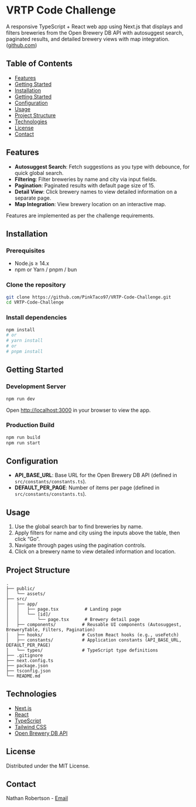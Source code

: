 # VRTP Code Challenge

A responsive TypeScript + React web app using Next.js that displays and filters breweries from the Open Brewery DB API with autosuggest search, paginated results, and detailed brewery views with map integration. ([github.com](https://github.com/PinkTaco97/VRTP-Code-Challenge))

## Table of Contents

- [Features](#features)
- [Getting Started](#getting-started)
- [Installation](#installation)
- [Getting Started](#getting-started)
- [Configuration](#configuration)
- [Usage](#usage)
- [Project Structure](#project-structure)
- [Technologies](#technologies)
- [License](#license)
- [Contact](#contact)

## Features

- **Autosuggest Search**: Fetch suggestions as you type with debounce, for quick global search.
- **Filtering**: Filter breweries by name and city via input fields.
- **Pagination**: Paginated results with default page size of 15.
- **Detail View**: Click brewery names to view detailed information on a separate page.
- **Map Integration**: View brewery location on an interactive map.

Features are implemented as per the challenge requirements.

## Installation

### Prerequisites

- Node.js ≥ 14.x
- npm or Yarn / pnpm / bun

### Clone the repository

```bash
git clone https://github.com/PinkTaco97/VRTP-Code-Challenge.git
cd VRTP-Code-Challenge
```

### Install dependencies

```bash
npm install
# or
# yarn install
# or
# pnpm install
```

## Getting Started

### Development Server

```bash
npm run dev
```

Open [http://localhost:3000](http://localhost:3000) in your browser to view the app.

### Production Build

```bash
npm run build
npm run start
```

## Configuration

- **API_BASE_URL**: Base URL for the Open Brewery DB API (defined in `src/constants/constants.ts`).
- **DEFAULT_PER_PAGE**: Number of items per page (defined in `src/constants/constants.ts`).

## Usage

1. Use the global search bar to find breweries by name.
2. Apply filters for name and city using the inputs above the table, then click “Go”.
3. Navigate through pages using the pagination controls.
4. Click on a brewery name to view detailed information and location.

## Project Structure

```plaintext
.
├── public/
│   └── assets/
├── src/
│   ├── app/
│   │   ├── page.tsx          # Landing page
│   │   └── [id]/
│   │       └── page.tsx      # Brewery detail page
│   ├── components/          # Reusable UI components (Autosuggest, BreweryTable, Filters, Pagination)
│   ├── hooks/               # Custom React hooks (e.g., useFetch)
│   ├── constants/           # Application constants (API_BASE_URL, DEFAULT_PER_PAGE)
│   └── types/               # TypeScript type definitions
├── .gitignore
├── next.config.ts
├── package.json
├── tsconfig.json
└── README.md
```

## Technologies

- [Next.js](https://nextjs.org/)
- [React](https://reactjs.org/)
- [TypeScript](https://www.typescriptlang.org/)
- [Tailwind CSS](https://tailwindcss.com/)
- [Open Brewery DB API](https://www.openbrewerydb.org/)

## License

Distributed under the MIT License.

## Contact

Nathan Robertson - [Email](mailto:nathanrobertson1997@gmail.com)
